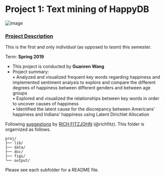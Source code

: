 # Project 1: Text mining of HappyDB

![image](figs/title.jpeg)

### [Project Description](doc/Proj1_desc.md)
This is the first and only *individual* (as opposed to *team*) this semester. 

Term: **Spring 2019**

+ This project is conducted by **Guanren Wang**
+ Project summary:\
•	Analyzed and visualized frequent key words regarding happiness and implemented sentiment analysis to explore and compare the different degrees of happiness between different genders and between age groups\
•	Explored and visualized the relationships between key words in order to uncover causes of happiness\
•	Identified the latent cause for the discrepancy between Americans’ happiness and Indians’ happiness using Latent Dirichlet Allocation 

Following [suggestions](http://nicercode.github.io/blog/2013-04-05-projects/) by [RICH FITZJOHN](http://nicercode.github.io/about/#Team) (@richfitz). This folder is orgarnized as follows.

```
proj/
├── lib/
├── data/
├── doc/
├── figs/
└── output/
```

Please see each subfolder for a README file.
